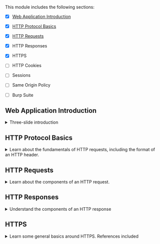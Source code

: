 This module includes the following sections:

- [x] [Web Application Introduction](#web-application-introduction)
- [x] [HTTP Protocol Basics](#http-protocol-basics)
- [x] [HTTP Requests](#http-requests)
- [x] HTTP Responses
- [x] HTTPS
- [ ] HTTP Cookies
- [ ] Sessions
- [ ] Same Origin Policy
- [ ] Burp Suite


## Web Application Introduction
<details>
  <summary>Three-slide introduction</summary>

  ![](img/3.1-1.png)
  
  ![](img/3.1-2.png)

  ![](img/3.1-3.png)
</details>

## HTTP Protocol Basics
<details>
  <summary>Learn about the fundamentals of HTTP requests, including the format of an HTTP header.</summary>

  ![](img/3.2-1.png)

  ![](img/3.2-2.png)

  ![](img/3.2-3.png)

  ![](img/3.2-4.png)

  ![](img/3.2-5.png)

  See https://hpbn.co/http1x/

  ![](img/3.2-6.png)

  ![](img/3.2-7.png)

  Here is an example of how you can use a Python script to send an HTTP request:

  ![](img/3.2-8.png)  

</details>

## HTTP Requests
<details>
  <summary>Learn about the components of an HTTP request.</summary>

  ![](img/3.2.1-1.png)

  ![](img/3.2.1-2.png)

  ![](img/3.2.1-3.png)

  ![](img/3.2.1-4.png)

  ![](img/3.2.1-5.png)

  ![](img/3.2.1-6.png)

  ![](img/3.2.1-7.png)

  ![](img/3.2.1-8.png)

  See https://www.w3.org/TR/uri-clarification/

  Here is an example of how you can use a Python script to send an HTTP request:

  ![](img/3.2-8.png)  

  To end lines in HTTP, you have to use the `\r` (carriage return) and the `\n` (newline) characters. See the previous section for requirements on this.

  ![](img/3.2.1-9.png)

  ![](img/3.2.1-10.png)

  ![](img/3.2.1-11.png)

  ![](img/3.2.1-12.png)

  ![](img/3.2.1-13.png)

  ![](img/3.2.1-14.png)

</details>

## HTTP Responses
<details>
<summary>Understand the components of an HTTP response</summary>

![](img/3.2.2-1.png)

![](img/3.2.2-2.png)

![](img/3.2.2-3.png)

![](img/3.2.2-4.png)

![](img/3.2.2-5.png)

![](img/3.2.2-6.png)

![](img/3.2.2-7.png)

![](img/3.2.2-8.png)

![](img/3.2.2-9.png)

![](img/3.2.2-10.png)

![](img/3.2.2-11.png)

</details>

## HTTPS
<details>
<summary>Learn some general basics around HTTPS. References included</summary>

References
- [HTTP Status Code Reference](https://www.w3.org/Protocols/rfc2616/rfc2616-sec10.html)
- [SSL/TLS Strong Encryption: An Introduction](https://httpd.apache.org/docs/2.2/ssl/ssl_intro.html)
- [HTTP Overview, History, Versions, and Standards](http://www.tcpipguide.com/free/t_HTTPOverviewHistoryVersionsandStandards.htm)
- [HTTP/1.X](https://hpbn.co/http1x/)
- [URI](https://www.w3.org/TR/uri-clarification/)

![](img/3.2.3-1.png)

![](img/3.2.3-2.png)

![](img/3.2.3-3.png)

![](img/3.2.3-4.png)

![](img/3.2.3-5.png)

![](img/3.2.3-6.png)

![](img/3.2.3-7.png)

![](img/3.2.3-8.png)

![](img/3.2.3-9.png)

</details>
